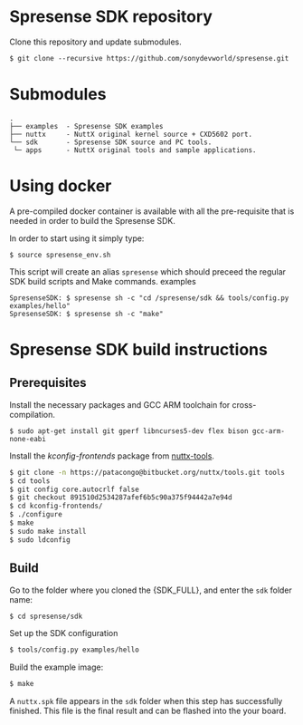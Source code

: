 # Spresense SDK repository

Clone this repository and update submodules.

```
$ git clone --recursive https://github.com/sonydevworld/spresense.git
```

# Submodules

```
.
├── examples  - Spresense SDK examples
├── nuttx     - NuttX original kernel source + CXD5602 port.
└── sdk       - Spresense SDK source and PC tools.
 └─ apps      - NuttX original tools and sample applications.
```

# Using docker

A pre-compiled docker container is available with all the pre-requisite that is needed in order to build the Spresense SDK.

In order to start using it simply type:

```
$ source spresense_env.sh
```

This script will create an alias `spresense` which should preceed the regular SDK build scripts and Make commands.
examples
```
SpresenseSDK: $ spresense sh -c "cd /spresense/sdk && tools/config.py examples/hello"
SpresenseSDK: $ spresense sh -c "make"
```

# Spresense SDK build instructions

## Prerequisites

Install the necessary packages and GCC ARM toolchain for cross-compilation.
```
$ sudo apt-get install git gperf libncurses5-dev flex bison gcc-arm-none-eabi
```
Install the *kconfig-frontends* package from [nuttx-tools](https://bitbucket.org/nuttx/tools.git).
``` bash
$ git clone -n https://patacongo@bitbucket.org/nuttx/tools.git tools
$ cd tools
$ git config core.autocrlf false
$ git checkout 891510d2534287afef6b5c90a375f94442a7e94d
$ cd kconfig-frontends/
$ ./configure
$ make
$ sudo make install
$ sudo ldconfig
```

## Build

Go to the folder where you cloned the {SDK_FULL}, and enter the `sdk` folder name:
``` bash
$ cd spresense/sdk
```
Set up the SDK configuration
``` bash
$ tools/config.py examples/hello
```
Build the example image:
``` bash
$ make
```

A `nuttx.spk` file appears in the `sdk` folder when this step has successfully finished.
This file is the final result and can be flashed into the your board.
